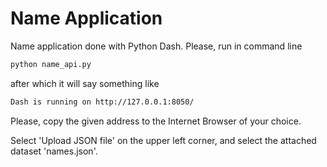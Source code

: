 # Name Application

Name application done with Python Dash. Please, run in command line

```bash
python name_api.py
```

after which it will say something like

```bash
Dash is running on http://127.0.0.1:8050/
```

Please, copy the given address to the Internet Browser of your choice.

Select 'Upload JSON file' on the upper left corner, and select the attached dataset 'names.json'.
